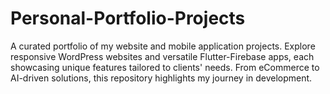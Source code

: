 # Personal-Portfolio-Projects
A curated portfolio of my website and mobile application projects. Explore responsive WordPress websites and versatile Flutter-Firebase apps, each showcasing unique features tailored to clients' needs. From eCommerce to AI-driven solutions, this repository highlights my journey in development.

